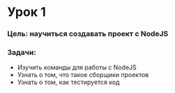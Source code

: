 # Урок 1

### Цель: научиться создавать проект с NodeJS

### Задачи:

- Изучить команды для работы с NodeJS
- Узнать о том, что такое сборщики проектов
- Узнать о том, как тестируется код

